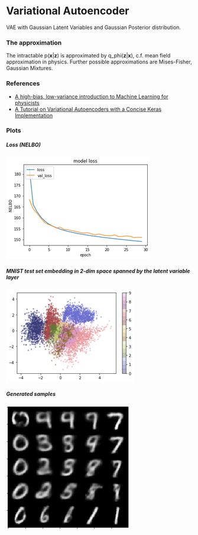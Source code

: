 # Variational Autoencoder

VAE with Gaussian Latent Variables and Gaussian Posterior distribution.

### The approximation
The intractable p(**x**|**z**) is approximated by q_phi(**z**|**x**), c.f. mean field approximation in physics. Further possible approximations are Mises-Fisher, Gaussian Mixtures.

### References
+ [A high-bias, low-variance introduction to Machine Learning for physicists](https://arxiv.org/abs/1803.08823)
+ [A Tutorial on Variational Autoencoders with a Concise Keras Implementation](https://tiao.io/post/tutorial-on-variational-autoencoders-with-a-concise-keras-implementation/)

### Plots
##### Loss (NELBO)
![](plots/loss.png)

##### MNIST test set embedding in 2-dim space spanned by the latent variable layer
![](plots/embedding.png)

##### Generated samples
![](plots/generated_samples.png)